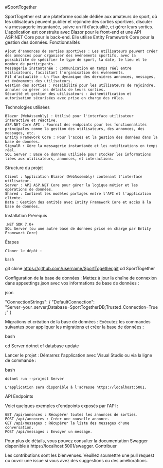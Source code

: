 #SportTogether

SportTogether est une plateforme sociale dédiée aux amateurs de sport, où les utilisateurs peuvent publier et rejoindre des sorties sportives, discuter via messagerie instantanée, suivre un fil d'actualité, et gérer leurs sorties. L'application est construite avec Blazor pour le front-end et une API ASP.NET Core pour le back-end. Elle utilise Entity Framework Core pour la gestion des données.
Fonctionnalités

    Ajout d'annonces de sorties sportives : Les utilisateurs peuvent créer des annonces pour organiser des événements sportifs, avec la possibilité de spécifier le type de sport, la date, le lieu et le nombre de participants.
    Messagerie instantanée : Communication en temps réel entre utilisateurs, facilitant l'organisation des événements.
    Fil d'actualité : Un flux dynamique des dernières annonces, messages, et événements des utilisateurs.
    Gestion des sorties : Possibilité pour les utilisateurs de rejoindre, annuler ou gérer les détails de leurs sorties.
    Sécurité et gestion des utilisateurs : Authentification et autorisation sécurisées avec prise en charge des rôles.

Technologies utilisées

    Blazor (WebAssembly) : Utilisé pour l'interface utilisateur interactive et réactive.
    ASP.NET Core API : Fournit des endpoints pour les fonctionnalités principales comme la gestion des utilisateurs, des annonces, des messages, etc.
    Entity Framework Core : Pour l'accès et la gestion des données dans la base de données.
    SignalR : Gère la messagerie instantanée et les notifications en temps réel.
    SQL Server : Base de données utilisée pour stocker les informations liées aux utilisateurs, annonces, et interactions.

Structure du projet

    Client : Application Blazor (WebAssembly) contenant l'interface utilisateur.
    Server : API ASP.NET Core pour gérer la logique métier et les opérations de données.
    Shared : Contient les modèles partagés entre l'API et l'application cliente.
    Data : Gestion des entités avec Entity Framework Core et accès à la base de données.

Installation
Prérequis

    .NET SDK 7.0+
    SQL Server (ou une autre base de données prise en charge par Entity Framework Core)

Étapes

    Cloner le dépôt :

    bash

git clone https://github.com/username/SportTogether.git
cd SportTogether

Configuration de la base de données : Mettez à jour la chaîne de connexion dans appsettings.json avec vos informations de base de données :

json

"ConnectionStrings": {
    "DefaultConnection": "Server=your_server;Database=SportTogetherDB;Trusted_Connection=True;"
}

Migrations et création de la base de données : Exécutez les commandes suivantes pour appliquer les migrations et créer la base de données :

bash

cd Server
dotnet ef database update

Lancer le projet : Démarrez l'application avec Visual Studio ou via la ligne de commande :

bash

    dotnet run --project Server

    L'application sera disponible à l'adresse https://localhost:5001.

API Endpoints

Voici quelques exemples d'endpoints exposés par l'API :

    GET /api/annonces : Récupérer toutes les annonces de sorties.
    POST /api/annonces : Créer une nouvelle annonce.
    GET /api/messages : Récupérer la liste des messages d'une conversation.
    POST /api/messages : Envoyer un message.

Pour plus de détails, vous pouvez consulter la documentation Swagger disponible à https://localhost:5001/swagger.
Contribuer

Les contributions sont les bienvenues. Veuillez soumettre une pull request ou ouvrir une issue si vous avez des suggestions ou des améliorations.
